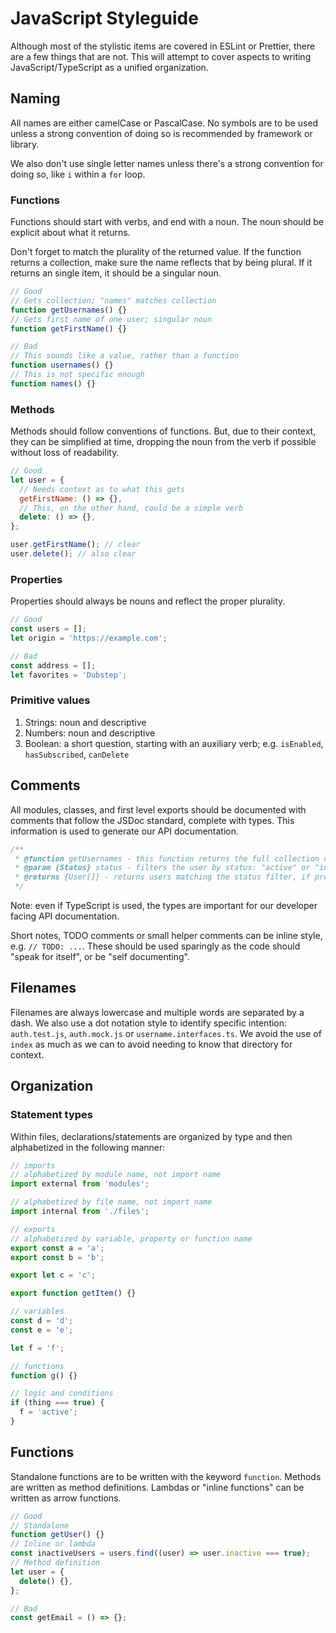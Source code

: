 # JavaScript Styleguide

Although most of the stylistic items are covered in ESLint or Prettier, there are a few things that are not. This will attempt to cover aspects to writing JavaScript/TypeScript as a unified organization.

## Naming

All names are either camelCase or PascalCase. No symbols are to be used unless a strong convention of doing so is recommended by framework or library.

We also don't use single letter names unless there's a strong convention for doing so, like `i` within a `for` loop.

### Functions

Functions should start with verbs, and end with a noun. The noun should be explicit about what it returns. 

Don't forget to match the plurality of the returned value. If the function returns a collection, make sure the name reflects that by being plural. If it returns an single item, it should be a singular noun.

```js
// Good
// Gets collection; "names" matches collection
function getUsernames() {}
// Gets first name of one user; singular noun
function getFirstName() {}

// Bad
// This sounds like a value, rather than a function
function usernames() {}
// This is not specific enough
function names() {}
```

### Methods

Methods should follow conventions of functions. But, due to their context, they can be simplified at time, dropping the noun from the verb if possible without loss of readability.

```js
// Good
let user = {
  // Needs context as to what this gets
  getFirstName: () => {},
  // This, on the other hand, could be a simple verb
  delete: () => {},
};

user.getFirstName(); // clear
user.delete(); // also clear
```

### Properties

Properties should always be nouns and reflect the proper plurality.

```js
// Good
const users = [];
let origin = 'https://example.com';

// Bad
const address = [];
let favorites = 'Dubstep';
```

### Primitive values

1. Strings: noun and descriptive
2. Numbers: noun and descriptive
3. Boolean: a short question, starting with an auxiliary verb; e.g. `isEnabled`, `hasSubscribed`, `canDelete`

## Comments

All modules, classes, and first level exports should be documented with comments that follow the JSDoc standard, complete with types. This information is used to generate our API documentation.

```js
/**
 * @function getUsernames - this function returns the full collection of users
 * @param {Status} status - filters the user by status: "active" or "inactive"
 * @returns {User[]} - returns users matching the status filter, if present
 */
```

Note: even if TypeScript is used, the types are important for our developer facing API documentation.

Short notes, TODO comments or small helper comments can be inline style, e.g. `// TODO: ...`. These should be used sparingly as the code should "speak for itself", or be "self documenting".

## Filenames

Filenames are always lowercase and multiple words are separated by a dash. We also use a dot notation style to identify specific intention: `auth.test.js`, `auth.mock.js` or `username.interfaces.ts`. We avoid the use of `index` as much as we can to avoid needing to know that directory for context.

## Organization

### Statement types

Within files, declarations/statements are organized by type and then alphabetized in the following manner:

```js
// imports
// alphabetized by module name, not import name
import external from 'modules';

// alphabetized by file name, not import name
import internal from './files';

// exports
// alphabetized by variable, property or function name
export const a = 'a';
export const b = 'b';

export let c = 'c';

export function getItem() {}

// variables
const d = 'd';
const e = 'e';

let f = 'f';

// functions
function g() {}

// logic and conditions
if (thing === true) {
  f = 'active';
}
```

## Functions

Standalone functions are to be written with the keyword `function`. Methods are written as method definitions. Lambdas or "inline functions" can be written as arrow functions.

```js
// Good
// Standalone
function getUser() {}
// Inline or lambda
const inactiveUsers = users.find((user) => user.inactive === true);
// Method definition
let user = {
  delete() {},
};

// Bad
const getEmail = () => {};
```


